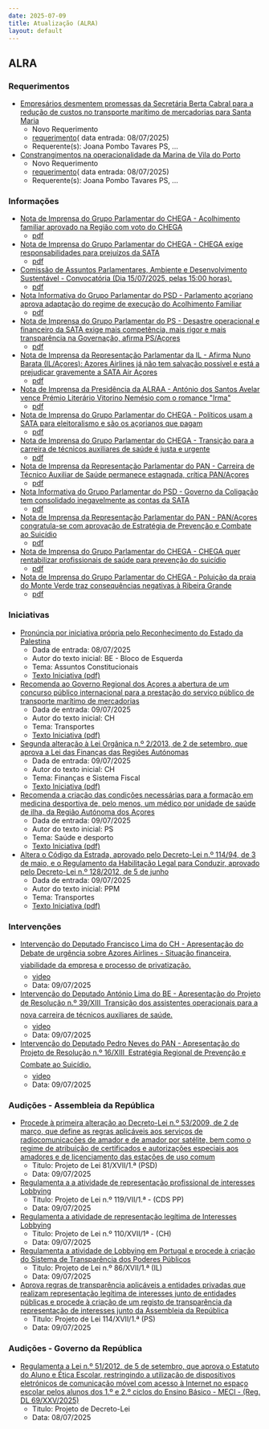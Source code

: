 ```yaml
---
date: 2025-07-09
title: Atualização (ALRA)
layout: default
---
```

## ALRA

### Requerimentos

* [Empresários desmentem promessas da Secretária Berta Cabral para a redução de custos no transporte marítimo de mercadorias para Santa Maria](http://base.alra.pt:82/4DACTION/w_pesquisa_registo/4/8882)
  * Novo Requerimento
  * [requerimento](http://base.alra.pt:82/Doc_Req/XIIIreque379.pdf)( data entrada: 08/07/2025)
  * Requerente(s): Joana Pombo Tavares PS, ...
* [Constrangimentos na operacionalidade da Marina de Vila do Porto](http://base.alra.pt:82/4DACTION/w_pesquisa_registo/4/8884)
  * Novo Requerimento
  * [requerimento](http://base.alra.pt:82/Doc_Req/XIIIreque380.pdf)( data entrada: 08/07/2025)
  * Requerente(s): Joana Pombo Tavares PS, ...

### Informações

* [Nota de Imprensa do Grupo Parlamentar do CHEGA - Acolhimento familiar aprovado na Região com voto do CHEGA](http://base.alra.pt:82/4DACTION/w_pesquisa_registo/8/21874)
  * [pdf](http://base.alra.pt:82/Doc_Noticias/NI21874.pdf)
* [Nota de Imprensa do Grupo Parlamentar do CHEGA - CHEGA exige responsabilidades para prejuízos da SATA](http://base.alra.pt:82/4DACTION/w_pesquisa_registo/8/21875)
  * [pdf](http://base.alra.pt:82/Doc_Noticias/NI21875.pdf)
* [Comissão de Assuntos Parlamentares, Ambiente e Desenvolvimento Sustentável - Convocatória (Dia 15/07/2025, pelas 15:00 horas).](http://base.alra.pt:82/4DACTION/w_pesquisa_registo/8/21876)
  * [pdf](http://base.alra.pt:82/Doc_Noticias/NI21876.pdf)
* [Nota Informativa do Grupo Parlamentar do PSD - Parlamento açoriano aprova adaptação do regime de execução do Acolhimento Familiar](http://base.alra.pt:82/4DACTION/w_pesquisa_registo/8/21877)
  * [pdf](http://base.alra.pt:82/Doc_Noticias/NI21877.pdf)
* [Nota de Imprensa do Grupo Parlamentar do PS - Desastre operacional e financeiro da SATA exige mais competência, mais rigor e mais transparência na Governação, afirma PS/Açores](http://base.alra.pt:82/4DACTION/w_pesquisa_registo/8/21878)
  * [pdf](http://base.alra.pt:82/Doc_Noticias/NI21878.pdf)
* [Nota de Imprensa da Representação Parlamentar da IL - Afirma Nuno Barata (IL/Açores): Azores Airlines já não tem salvação possível e está a prejudicar gravemente a SATA Air Açores](http://base.alra.pt:82/4DACTION/w_pesquisa_registo/8/21879)
  * [pdf](http://base.alra.pt:82/Doc_Noticias/NI21879.pdf)
* [Nota de Imprensa da Presidência da ALRAA - António dos Santos Avelar vence Prémio Literário Vitorino Nemésio com o romance "Irma"](http://base.alra.pt:82/4DACTION/w_pesquisa_registo/8/21880)
  * [pdf](http://base.alra.pt:82/Doc_Noticias/NI21880.pdf)
* [Nota de Imprensa do Grupo Parlamentar do CHEGA - Políticos usam a SATA para eleitoralismo e são os açorianos que pagam](http://base.alra.pt:82/4DACTION/w_pesquisa_registo/8/21881)
  * [pdf](http://base.alra.pt:82/Doc_Noticias/NI21881.pdf)
* [Nota de Imprensa do Grupo Parlamentar do CHEGA - Transição para a carreira de técnicos auxiliares de saúde é justa e urgente](http://base.alra.pt:82/4DACTION/w_pesquisa_registo/8/21882)
  * [pdf](http://base.alra.pt:82/Doc_Noticias/NI21882.pdf)
* [Nota de Imprensa da Representação Parlamentar do PAN - Carreira de Técnico Auxiliar de Saúde permanece estagnada, crítica PAN/Açores](http://base.alra.pt:82/4DACTION/w_pesquisa_registo/8/21883)
  * [pdf](http://base.alra.pt:82/Doc_Noticias/NI21883.pdf)
* [Nota Informativa do Grupo Parlamentar do PSD - Governo da Coligação tem consolidado inegavelmente as contas da SATA](http://base.alra.pt:82/4DACTION/w_pesquisa_registo/8/21884)
  * [pdf](http://base.alra.pt:82/Doc_Noticias/NI21884.pdf)
* [Nota de Imprensa da Representação Parlamentar do PAN - PAN/Açores congratula-se com aprovação de Estratégia de Prevenção e Combate ao Suicídio](http://base.alra.pt:82/4DACTION/w_pesquisa_registo/8/21885)
  * [pdf](http://base.alra.pt:82/Doc_Noticias/NI21885.pdf)
* [Nota de Imprensa do Grupo Parlamentar do CHEGA - CHEGA quer rentabilizar profissionais de saúde para prevenção do suicídio](http://base.alra.pt:82/4DACTION/w_pesquisa_registo/8/21886)
  * [pdf](http://base.alra.pt:82/Doc_Noticias/NI21886.pdf)
* [Nota de Imprensa do Grupo Parlamentar do CHEGA - Poluição da praia do Monte Verde traz consequências negativas à Ribeira Grande](http://base.alra.pt:82/4DACTION/w_pesquisa_registo/8/21887)
  * [pdf](http://base.alra.pt:82/Doc_Noticias/NI21887.pdf)

### Iniciativas

* [Pronúncia por iniciativa própria pelo Reconhecimento do Estado da Palestina](http://base.alra.pt:82/4DACTION/w_pesquisa_registo/3/3722)
  * Dada de entrada: 08/07/2025
  * Autor do texto inicial: BE - Bloco de Esquerda
  * Tema: Assuntos Constitucionais
  * [Texto Iniciativa (pdf)](http://base.alra.pt:82/iniciativas/iniciativas/XIIIEPjR045.pdf)
* [Recomenda ao Governo Regional dos Açores a abertura de um concurso público internacional para a prestação do serviço público de transporte marítimo de mercadorias](http://base.alra.pt:82/4DACTION/w_pesquisa_registo/3/3723)
  * Dada de entrada: 09/07/2025
  * Autor do texto inicial: CH
  * Tema: Transportes
  * [Texto Iniciativa (pdf)](http://base.alra.pt:82/iniciativas/iniciativas/XIIIEPjR046.pdf)
* [Segunda alteração à Lei Orgânica n.º 2/2013, de 2 de setembro, que aprova a Lei das Finanças das Regiões Autónomas](http://base.alra.pt:82/4DACTION/w_pesquisa_registo/3/3724)
  * Dada de entrada: 09/07/2025
  * Autor do texto inicial: CH
  * Tema: Finanças e Sistema Fiscal
  * [Texto Iniciativa (pdf)](http://base.alra.pt:82/iniciativas/iniciativas/XIIIEAPpL012.pdf)
* [Recomenda a criação das condições necessárias para a formação em medicina desportiva de, pelo menos, um médico por unidade de saúde de ilha, da Região Autónoma dos Açores](http://base.alra.pt:82/4DACTION/w_pesquisa_registo/3/3725)
  * Dada de entrada: 09/07/2025
  * Autor do texto inicial: PS
  * Tema: Saúde e desporto
  * [Texto Iniciativa (pdf)](http://base.alra.pt:82/iniciativas/iniciativas/XIIIEPjR047.pdf)
* [Altera o Código da Estrada, aprovado pelo Decreto-Lei n.º 114/94, de 3 de maio, e o Regulamento da Habilitação Legal para Conduzir, aprovado pelo Decreto-Lei n.º 128/2012, de 5 de junho](http://base.alra.pt:82/4DACTION/w_pesquisa_registo/3/3726)
  * Dada de entrada: 09/07/2025
  * Autor do texto inicial: PPM
  * Tema: Transportes
  * [Texto Iniciativa (pdf)](http://base.alra.pt:82/iniciativas/iniciativas/XIIIEAPpL013.pdf)

### Intervenções

* [Intervenção do Deputado Francisco Lima do CH - Apresentação do Debate de urgência sobre Azores Airlines - Situação financeira, viabilidade da empresa e processo de privatização.](http://base.alra.pt:82/4DACTION/w_pesquisa_registo/9/3369)
  * [video](https://video.alra.pt/Asset/Details/f8d9916a-10fe-422e-a12a-b21766c031d4)
  * Data: 09/07/2025
* [Intervenção do Deputado António Lima do BE  - Apresentação do Projeto de Resolução n.º 39/XIII  Transição dos assistentes operacionais para a nova carreira de técnicos auxiliares de saúde.](http://base.alra.pt:82/4DACTION/w_pesquisa_registo/9/3370)
  * [video](https://video.alra.pt/Asset/Details/eb67a4a8-d5ab-48f9-a8a2-82e4f521f8a3)
  * Data: 09/07/2025
* [Intervenção do Deputado Pedro Neves do PAN - Apresentação do Projeto de Resolução n.º 16/XIII  Estratégia Regional de Prevenção e Combate ao Suicídio.](http://base.alra.pt:82/4DACTION/w_pesquisa_registo/9/3371)
  * [video](https://video.alra.pt/Asset/Details/388abec0-f81b-4dc6-8be6-db60ae1b9e0a)
  * Data: 09/07/2025

### Audições - Assembleia da República

* [Procede à primeira alteração ao Decreto-Lei n.º 53/2009, de 2 de março, que define as regras aplicáveis aos serviços de radiocomunicações de amador e de amador por satélite, bem como o regime de atribuição de certificados e autorizações especiais aos amadores e de licenciamento das estações de uso comum](http://base.alra.pt:82/4DACTION/w_pesquisa_registo/5/3329)
  * Titulo: Projeto de Lei 81/XVII/1.ª (PSD)
  * Data: 09/07/2025
* [Regulamenta a a atividade de representação profissional de interesses Lobbying](http://base.alra.pt:82/4DACTION/w_pesquisa_registo/5/3330)
  * Titulo: Projeto de Lei n.º 119/VII/1.ª - (CDS PP)
  * Data: 09/07/2025
* [Regulamenta a atividade de representação legítima de Interesses Lobbying](http://base.alra.pt:82/4DACTION/w_pesquisa_registo/5/3331)
  * Titulo: Projeto de Lei n.º 110/XVII/1ª - (CH)
  * Data: 09/07/2025
* [Regulamenta a atividade de Lobbying em Portugal e procede à criação do Sistema de Transparência dos Poderes Públicos](http://base.alra.pt:82/4DACTION/w_pesquisa_registo/5/3332)
  * Titulo: Projeto de Lei n.º 86/XVII/1.ª (IL)
  * Data: 09/07/2025
* [Aprova regras de transparência aplicáveis a entidades privadas que realizam representação legítima de interesses junto de entidades públicas e procede à criação de um registo de transparência da representação de interesses junto da Assembleia da República](http://base.alra.pt:82/4DACTION/w_pesquisa_registo/5/3334)
  * Titulo: Projeto de Lei 114/XVII/1.ª (PS)
  * Data: 09/07/2025

### Audições - Governo da República

* [Regulamenta a Lei n.º 51/2012, de 5 de setembro, que aprova o Estatuto do Aluno e Ética Escolar, restringindo a utilização de dispositivos eletrónicos de comunicação móvel com acesso à Internet no espaço escolar pelos alunos dos 1.º e 2.º ciclos do Ensino Básico - MECI - (Reg. DL 69/XXV/2025)](http://base.alra.pt:82/4DACTION/w_pesquisa_registo/2/3328)
  * Titulo: Projeto de Decreto-Lei
  * Data: 08/07/2025
